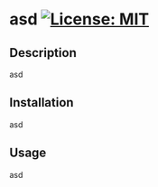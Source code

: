 # asd [![License: MIT](https://img.shields.io/badge/License-MIT-yellow.svg)](https://opensource.org/licenses/MIT)
## Description
asd
## Installation 
asd
## Usage
asd

